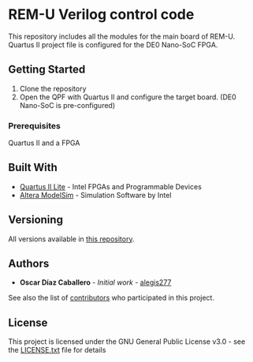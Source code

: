 # REM-U Verilog control code

This repository includes all the modules for the main board of REM-U. Quartus II project file is configured for the DE0 Nano-SoC FPGA.

## Getting Started

1. Clone the repository
2. Open the QPF with Quartus II and configure the target board. (DE0 Nano-SoC is pre-configured)

### Prerequisites

Quartus II and a FPGA


## Built With

* [Quartus II Lite](https://www.intel.com/content/www/us/en/programmable/downloads/download-center.html) - Intel FPGAs and Programmable Devices
* [Altera ModelSim](https://www.intel.la/content/www/xl/es/software/programmable/quartus-prime/model-sim.htmlv) - Simulation Software by Intel


## Versioning

All versions available in [this repository](https://github.com/robocol-rem-u/REM-U_Control_Verilog). 

## Authors

* **Oscar Díaz Caballero** - *Initial work* - [alegis277](https://github.com/alegis277)

See also the list of [contributors](https://github.com/robocol-rem-u/REM-U_Control_Verilog/graphs/contributors) who participated in this project.

## License

This project is licensed under the GNU General Public License v3.0 - see the [LICENSE.txt](LICENSE.txt) file for details
